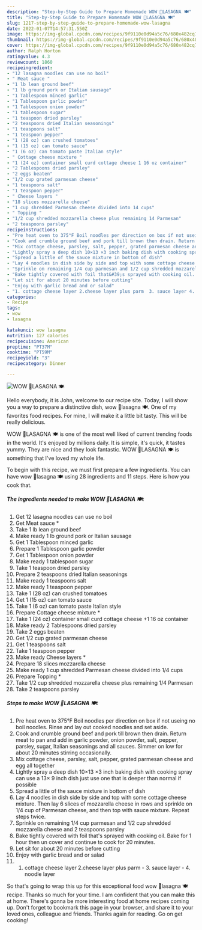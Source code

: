 ```yaml
---
description: "Step-by-Step Guide to Prepare Homemade WOW 🍅LASAGNA 🍽"
title: "Step-by-Step Guide to Prepare Homemade WOW 🍅LASAGNA 🍽"
slug: 1217-step-by-step-guide-to-prepare-homemade-wow-lasagna
date: 2022-01-07T14:57:31.550Z
image: https://img-global.cpcdn.com/recipes/9f9110e0d94a5c76/680x482cq70/wow-lasagna-recipe-main-photo.jpg
thumbnail: https://img-global.cpcdn.com/recipes/9f9110e0d94a5c76/680x482cq70/wow-lasagna-recipe-main-photo.jpg
cover: https://img-global.cpcdn.com/recipes/9f9110e0d94a5c76/680x482cq70/wow-lasagna-recipe-main-photo.jpg
author: Ralph Horton
ratingvalue: 4.3
reviewcount: 1860
recipeingredient:
- "12 lasagna noodles can use no boil"
- " Meat sauce "
- "1 lb lean ground beef"
- "1 lb ground pork or Italian sausage"
- "1 Tablespoon minced garlic"
- "1 Tablespoon garlic powder"
- "1 Tablespoon onion powder"
- "1 tablespoon sugar"
- "1 teaspoon dried parsley"
- "2 teaspoons dried Italian seasonings"
- "1 teaspoons salt"
- "1 teaspoon pepper"
- "1 (28 oz) can crushed tomatoes"
- "1 (15 oz) can tomato sauce"
- "1 (6 oz) can tomato paste Italian style"
- " Cottage cheese mixture "
- "1 (24 oz) container small curd cottage cheese 1 16 oz container"
- "2 Tablespoons dried parsley"
- "2 eggs beaten"
- "1/2 cup grated parmesan cheese"
- "1 teaspoons salt"
- "1 teaspoon pepper"
- " Cheese layers "
- "18 slices mozzarella cheese"
- "1 cup shredded Parmesan cheese divided into 14 cups"
- " Topping "
- "1/2 cup shredded mozzarella cheese plus remaining 14 Parmesan"
- "2 teaspoons parsley"
recipeinstructions:
- "Pre heat oven to 375°F Boil noodles per direction on box if not useing no boil noodles. Rinse and lay out cooked noodles and set aside."
- "Cook and crumble ground beef and pork till brown then drain. Return meat to pan and add in garlic powder, onion powder, salt, pepper, parsley, sugar, Italian seasonings and all sauces. Simmer on low for about 20 minutes stirring occasionally."
- "Mix cottage cheese, parsley, salt, pepper, grated parmesan cheese and egg all together"
- "Lightly spray a deep dish 10×13 ×3 inch baking dish with cooking spray can use a 13× 9 inch dish just use one that is deeper than normal if possible"
- "Spread a little of the sauce mixture in bottom of dish"
- "Lay 4 noodles in dish side by side and top with some cottage cheese mixture. Then lay 6 slices of mozzarella cheese in rows and sprinkle on 1/4 cup of Parmesan cheese, and then top with sauce mixture. Repeat steps twice."
- "Sprinkle on remaining 1/4 cup parmesan and 1/2 cup shredded mozzarella cheese and 2 teaspoons parsley"
- "Bake tightly covered with foil that&#39;s sprayed with cooking oil. Bake for 1 hour then un cover and continue to cook for 20 minutes."
- "Let sit for about 20 minutes before cutting"
- "Enjoy with garlic bread and or salad"
- "1. cottage cheese layer 2.cheese layer plus parm  3. sauce layer 4. noodle layer"
categories:
- Recipe
tags:
- wow
- lasagna

katakunci: wow lasagna 
nutrition: 127 calories
recipecuisine: American
preptime: "PT37M"
cooktime: "PT59M"
recipeyield: "3"
recipecategory: Dinner

---
```



![WOW 🍅LASAGNA 🍽](https://img-global.cpcdn.com/recipes/9f9110e0d94a5c76/680x482cq70/wow-lasagna-recipe-main-photo.jpg)

Hello everybody, it is John, welcome to our recipe site. Today, I will show you a way to prepare a distinctive dish, wow 🍅lasagna 🍽. One of my favorites food recipes. For mine, I will make it a little bit tasty. This will be really delicious.



WOW 🍅LASAGNA 🍽 is one of the most well liked of current trending foods in the world. It's enjoyed by millions daily. It is simple, it's quick, it tastes yummy. They are nice and they look fantastic. WOW 🍅LASAGNA 🍽 is something that I've loved my whole life.


To begin with this recipe, we must first prepare a few ingredients. You can have wow 🍅lasagna 🍽 using 28 ingredients and 11 steps. Here is how you cook that.

<!--inarticleads1-->

##### The ingredients needed to make WOW 🍅LASAGNA 🍽:

1. Get 12 lasagna noodles can use no boil
1. Get  Meat sauce *
1. Take 1 lb lean ground beef
1. Make ready 1 lb ground pork or Italian sausage
1. Get 1 Tablespoon minced garlic
1. Prepare 1 Tablespoon garlic powder
1. Get 1 Tablespoon onion powder
1. Make ready 1 tablespoon sugar
1. Take 1 teaspoon dried parsley
1. Prepare 2 teaspoons dried Italian seasonings
1. Make ready 1 teaspoons salt
1. Make ready 1 teaspoon pepper
1. Take 1 (28 oz) can crushed tomatoes
1. Get 1 (15 oz) can tomato sauce
1. Take 1 (6 oz) can tomato paste Italian style
1. Prepare  Cottage cheese mixture *
1. Take 1 (24 oz) container small curd cottage cheese +1 16 oz container
1. Make ready 2 Tablespoons dried parsley
1. Take 2 eggs beaten
1. Get 1/2 cup grated parmesan cheese
1. Get 1 teaspoons salt
1. Take 1 teaspoon pepper
1. Make ready  Cheese layers *
1. Prepare 18 slices mozzarella cheese
1. Make ready 1 cup shredded Parmesan cheese divided into 1/4 cups
1. Prepare  Topping *
1. Take 1/2 cup shredded mozzarella cheese plus remaining 1/4 Parmesan
1. Take 2 teaspoons parsley




<!--inarticleads2-->

##### Steps to make WOW 🍅LASAGNA 🍽:

1. Pre heat oven to 375°F Boil noodles per direction on box if not useing no boil noodles. Rinse and lay out cooked noodles and set aside.
1. Cook and crumble ground beef and pork till brown then drain. Return meat to pan and add in garlic powder, onion powder, salt, pepper, parsley, sugar, Italian seasonings and all sauces. Simmer on low for about 20 minutes stirring occasionally.
1. Mix cottage cheese, parsley, salt, pepper, grated parmesan cheese and egg all together
1. Lightly spray a deep dish 10×13 ×3 inch baking dish with cooking spray can use a 13× 9 inch dish just use one that is deeper than normal if possible
1. Spread a little of the sauce mixture in bottom of dish
1. Lay 4 noodles in dish side by side and top with some cottage cheese mixture. Then lay 6 slices of mozzarella cheese in rows and sprinkle on 1/4 cup of Parmesan cheese, and then top with sauce mixture. Repeat steps twice.
1. Sprinkle on remaining 1/4 cup parmesan and 1/2 cup shredded mozzarella cheese and 2 teaspoons parsley
1. Bake tightly covered with foil that&#39;s sprayed with cooking oil. Bake for 1 hour then un cover and continue to cook for 20 minutes.
1. Let sit for about 20 minutes before cutting
1. Enjoy with garlic bread and or salad
1. 1. cottage cheese layer 2.cheese layer plus parm  - 3. sauce layer - 4. noodle layer




So that's going to wrap this up for this exceptional food wow 🍅lasagna 🍽 recipe. Thanks so much for your time. I am confident that you can make this at home. There's gonna be more interesting food at home recipes coming up. Don't forget to bookmark this page in your browser, and share it to your loved ones, colleague and friends. Thanks again for reading. Go on get cooking!
